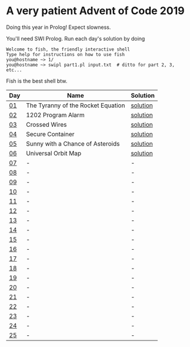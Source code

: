 # A very patient Advent of Code 2019

Doing this year in Prolog! Expect slowness.

You'll need SWI Prolog. Run each day's solution by doing
```
Welcome to fish, the friendly interactive shell
Type help for instructions on how to use fish
you@hostname ~> 1/
you@hostname ~> swipl part1.pl input.txt  # ditto for part 2, 3, etc...
```
Fish is the best shell btw.


|Day|Name|Solution|
|---|---|---|
|[01](https://adventofcode.com/2019/day/1)|The Tyranny of the Rocket Equation|[solution](/1)|
|[02](https://adventofcode.com/2019/day/2)|1202 Program Alarm|[solution](/2)|
|[03](https://adventofcode.com/2019/day/3)|Crossed Wires|[solution](/3)|
|[04](https://adventofcode.com/2019/day/4)|Secure Container|[solution](/4)|
|[05](https://adventofcode.com/2019/day/5)|Sunny with a Chance of Asteroids|[solution](/5)|
|[06](https://adventofcode.com/2019/day/6)|Universal Orbit Map|[solution](/6)|
|[07](https://adventofcode.com/2019/day/7)|-|-|
|[08](https://adventofcode.com/2019/day/8)|-|-|
|[09](https://adventofcode.com/2019/day/9)|-|-|
|[10](https://adventofcode.com/2019/day/10)|-|-|
|[11](https://adventofcode.com/2019/day/11)|-|-|
|[12](https://adventofcode.com/2019/day/12)|-|-|
|[13](https://adventofcode.com/2019/day/13)|-|-|
|[14](https://adventofcode.com/2019/day/14)|-|-|
|[15](https://adventofcode.com/2019/day/15)|-|-|
|[16](https://adventofcode.com/2019/day/16)|-|-|
|[17](https://adventofcode.com/2019/day/17)|-|-|
|[18](https://adventofcode.com/2019/day/18)|-|-|
|[19](https://adventofcode.com/2019/day/19)|-|-|
|[20](https://adventofcode.com/2019/day/20)|-|-|
|[21](https://adventofcode.com/2019/day/21)|-|-|
|[22](https://adventofcode.com/2019/day/22)|-|-|
|[23](https://adventofcode.com/2019/day/23)|-|-|
|[24](https://adventofcode.com/2019/day/24)|-|-|
|[25](https://adventofcode.com/2019/day/25)|-|-|
